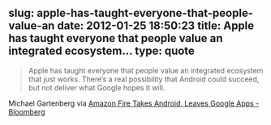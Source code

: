slug: apple-has-taught-everyone-that-people-value-an
date: 2012-01-25 18:50:23
title: Apple has taught everyone that people value an integrated ecosystem...
type: quote
---

> Apple has taught everyone that people value an integrated ecosystem that just works. There’s a real possibility that Android could succeed, but not deliver what Google hopes it will.

Michael Gartenberg via [Amazon Fire Takes Android, Leaves Google Apps - Bloomberg](http://www.bloomberg.com/news/2012-01-24/amazon-fire-takes-android-while-leaving-google-apps-behind-tech.html)
